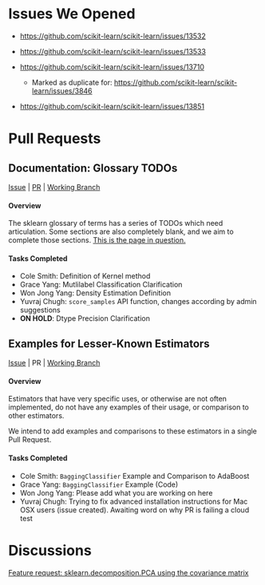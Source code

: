 

# Issues We Opened

* https://github.com/scikit-learn/scikit-learn/issues/13532

* https://github.com/scikit-learn/scikit-learn/issues/13533

* https://github.com/scikit-learn/scikit-learn/issues/13710

   - Marked as duplicate for: https://github.com/scikit-learn/scikit-learn/issues/3846
   
* https://github.com/scikit-learn/scikit-learn/issues/13851


# Pull Requests

## Documentation: Glossary TODOs

[Issue](https://github.com/scikit-learn/scikit-learn/issues/13533)
|
[PR](https://github.com/scikit-learn/scikit-learn/pull/13660)
|
[Working Branch](https://github.com/nyu-ossd-s19/scikit-learn/tree/glossary-todo-fix)

#### Overview

The sklearn glossary of terms has a series of TODOs which need articulation.
Some sections are also completely blank, and we aim to complete those sections.
[This is the page in question.](http://scikit-learn.org/stable/glossary.html)

#### Tasks Completed

* Cole Smith: Definition of Kernel method
* Grace Yang: Mutlilabel Classification Clarification
* Won Jong Yang: Density Estimation Definition
* Yuvraj Chugh: `score_samples` API function, changes according by admin suggestions
* **ON HOLD**: Dtype Precision Clarification


## Examples for Lesser-Known Estimators

[Issue](https://github.com/scikit-learn/scikit-learn/issues/13710)
|
PR
|
[Working Branch](https://github.com/nyu-ossd-s19/scikit-learn/tree/bagging-classifier-examples)

#### Overview

Estimators that have very specific uses, or otherwise are not often implemented,
do not have any examples of their usage, or comparison to other estimators.

We intend to add examples and comparisons to these estimators in a single Pull Request.

#### Tasks Completed

* Cole Smith: `BaggingClassifier` Example and Comparison to AdaBoost
* Grace Yang: `BaggingClassifier` Example (Code)
* Won Jong Yang: Please add what you are working on here
* Yuvraj Chugh: Trying to fix advanced installation instructions for Mac OSX users (issue created). Awaiting word on why PR is failing a cloud test

# Discussions

[Feature request: sklearn.decomposition.PCA using the covariance matrix](https://github.com/scikit-learn/scikit-learn/issues/13745)
